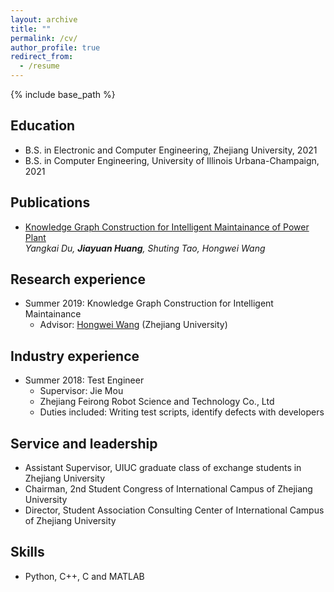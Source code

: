 ```yaml
---
layout: archive
title: ""
permalink: /cv/
author_profile: true
redirect_from:
  - /resume
---
```


{% include base_path %}

Education
------
* B.S. in Electronic and Computer Engineering, Zhejiang University, 2021
* B.S. in Computer Engineering, University of Illinois Urbana-Champaign, 2021



Publications
------
* [Knowledge Graph Construction for Intelligent Maintainance of Power Plant](https://link.springer.com/chapter/10.1007/978-3-030-34986-8_36)<br>
*Yangkai Du, **Jiayuan Huang**, Shuting Tao, Hongwei Wang*

<!-- * [A Deep-Learning Based Framework for Construction and Reasoning of Knowledge Graph from Power Plant Operation Report](/_site/404.html) (in submission)<br>
*Tingyu Xie, **Jiayuan Huang**, Yangkai Du, Shuting Tao, Qi Li, Hongwei Wang* -->

Research experience
------
<!-- * Summer 2020: Commonsense Knowledge Graph Complmentation with leveraging High-order Structures
  * Advisor: [Pengtao Xie](https://pengtaoxie.github.io/) (UC San Diego)
  * We proposed several approaches which leverage  the  high-order  structure  in  CKGs to  capture  the  high-order  relationships  between  concepts. Human evaluation and automatic evaluation results demonstratethe effectiveness of our methods. -->
  


* Summer 2019: Knowledge Graph Construction for Intelligent Maintainance
  * Advisor: [Hongwei Wang](https://person.zju.edu.cn/en/hwang) (Zhejiang University)
  <!-- * Proposed a framework to build knowledge graph for power plant to extract knowledge and data from large number of non-structured power plant maintainance report and build knowledge graph based on relation between knowledge entities. -->
  <!-- * Our paper gets published on conference ICEBE 2019, and we are awarded **Best Paper Award**. -->




Industry experience
------
* Summer 2018: Test Engineer
  * Supervisor: Jie Mou
  * Zhejiang Feirong Robot Science and Technology Co., Ltd
  * Duties included: Writing test scripts, identify defects with developers

Service and leadership
------
<!-- * Reviewer, invited as a reviewer in Thirty-Fifth AAAI Conference on Artificial Intelligence -->
* Assistant Supervisor, UIUC graduate class of exchange students in Zhejiang University 
* Chairman, 2nd Student Congress of International Campus of Zhejiang University
* Director, Student Association Consulting Center of International Campus of Zhejiang University

  
Skills
------
* Python, C++, C and MATLAB
<!-- * Pytorch, Tensorflow -->


<!-- Talks
======
  <ul>{% for post in site.talks %}
    {% include archive-single-talk-cv.html %}
  {% endfor %}</ul> -->
  
<!-- Teaching
======
  <ul>{% for post in site.teaching %}
    {% include archive-single-cv.html %}
  {% endfor %}</ul> -->
  



